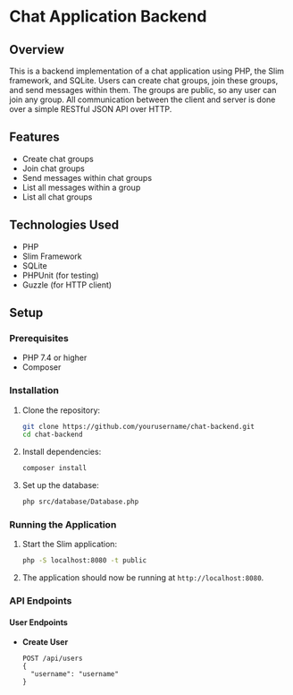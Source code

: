 # Chat Application Backend

## Overview

This is a backend implementation of a chat application using PHP, the Slim framework, and SQLite. Users can create chat groups, join these groups, and send messages within them. The groups are public, so any user can join any group. All communication between the client and server is done over a simple RESTful JSON API over HTTP.

## Features

- Create chat groups
- Join chat groups
- Send messages within chat groups
- List all messages within a group
- List all chat groups

## Technologies Used

- PHP
- Slim Framework
- SQLite
- PHPUnit (for testing)
- Guzzle (for HTTP client)

## Setup

### Prerequisites

- PHP 7.4 or higher
- Composer

### Installation

1. Clone the repository:
    ```bash
    git clone https://github.com/yourusername/chat-backend.git
    cd chat-backend
    ```

2. Install dependencies:
    ```bash
    composer install
    ```

3. Set up the database:
    ```bash
    php src/database/Database.php
    ```

### Running the Application

1. Start the Slim application:
    ```bash
    php -S localhost:8080 -t public
    ```

2. The application should now be running at `http://localhost:8080`.

### API Endpoints

#### User Endpoints

- **Create User**
  ```http
  POST /api/users
  {
    "username": "username"
  }
